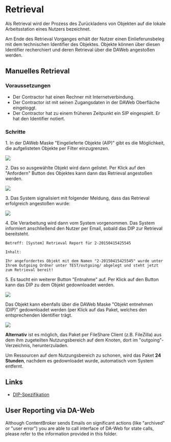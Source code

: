 # Retrieval

Als Retrieval wird der Prozess des Zurückladens von Objekten auf die lokale Arbeitsstation eines Nutzers bezeichnet.

Am Ende des Retrieval Vorganges erhält der Nutzer einen Einlieferunsbeleg mit dem technischen Identifier des Objektes.
Objekte können über diesen Identifier recherchiert und deren Retrieval über die DAWeb angestoßen werden. 

## Manuelles Retrieval

### Voraussetzungen

* Der Contractor hat einen Rechner mit Internetverbindung.
* Der Contractor ist mit seinen Zugangsdaten in der DAWeb Oberfläche eingeloggt.
* Der Contractor hat zu einem früheren Zeitpunkt ein SIP eingespielt. Er hat den Identifier notiert.

### Schritte

1\. In der DAWeb Maske "Eingelieferte Objekte (AIP)" gibt es die Möglichkeit, die aufgelisteten Objekte per Filter einzugrenzen.

![](https://raw.githubusercontent.com/da-nrw/DNSCore/master/ContentBroker/src/main/markdown/retrieval1.png)

2\. Das so ausgewählte Objekt wird dann gelistet. Per Klick auf den "Anfordern" Button des Objektes kann dann das Retrieval angestoßen werden.

![](https://raw.githubusercontent.com/da-nrw/DNSCore/master/ContentBroker/src/main/markdown/retrieval3.png)

3\. Das System signalisiert mit folgender Meldung, dass das Retrieval erfolgreich angestoßen wurde:

![](https://raw.githubusercontent.com/da-nrw/DNSCore/master/ContentBroker/src/main/markdown/retrieval2.png)

4\. Die Verarbeitung wird dann vom System vorgenommen. Das System informiert anschließend den Nutzer per Email, sobald das DIP zur Retrieval bereitsteht.

```
Betreff: [System] Retrieval Report für 2-20150415425545

Inhalt: 

Ihr angefordertes Objekt mit dem Namen "2-20150415425545" wurde unter 
Ihrem Outgoing Ordner unter TEST/outgoing/ abgelegt und steht jetzt zum Retrieval bereit!
``` 

5\. Es taucht ein weiterer Button "Entnahme" auf. Per Klick auf den Button kann das DIP zu dem Objekt gedownloadet werden.

![](https://raw.githubusercontent.com/da-nrw/DNSCore/master/ContentBroker/src/main/markdown/retrieval4.png)

Das Objekt kann ebenfalls über die DAWeb Maske "Objekt entnehmen (DIP)" gedownloadet werden (per Klick auf das Paket, welches den entsprechenden Identifier trägt.

![](https://raw.githubusercontent.com/da-nrw/DNSCore/master/ContentBroker/src/main/markdown/retrieval5.png)

**Alternativ** ist es möglich, das Paket per FileShare Client (z.B. FileZilla) aus dem ihm zugeteilten Nutzungsbereich
auf dem Knoten, dort im "outgoing"-Verzeichnis, herunterzuladen.

Um Ressourcen auf dem Nutzungsbereich zu schonen, wird das Paket **24 Stunden**, nachdem es gedownloadet wurde, automatisch vom System entfernt.

## Links

* [DIP-Spezifikation](specification_dip.md)


## User Reporting via DA-Web

Although ContentBroker sends Emails on significant actions (like "archived" or "user error") you are able to call interface of DA-Web for state calls, please refer to the information provided in this folder.




